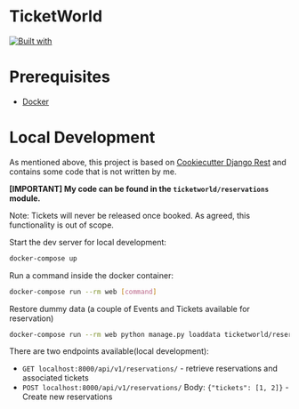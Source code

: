 # TicketWorld

[![Built with](https://img.shields.io/badge/Built_with-Cookiecutter_Django_Rest-F7B633.svg)](https://github.com/agconti/cookiecutter-django-rest)


# Prerequisites

- [Docker](https://docs.docker.com/docker-for-mac/install/)  

# Local Development

As mentioned above, this project is based on [Cookiecutter Django Rest](https://github.com/agconti/cookiecutter-django-rest) and contains some code that is not written by me.

**[IMPORTANT] My code can be found in the `ticketworld/reservations` module.**

Note: Tickets will never be released once booked. As agreed, this functionality is out of scope.


Start the dev server for local development:
```bash
docker-compose up
```

Run a command inside the docker container:

```bash
docker-compose run --rm web [command]
```

Restore dummy data (a couple of Events and Tickets available for reservation)
```bash
docker-compose run --rm web python manage.py loaddata ticketworld/reservations/fixtures/initial_data.json
```

There are two endpoints available(local development):
- `GET localhost:8000/api/v1/reservations/` - retrieve reservations and associated tickets
- `POST localhost:8000/api/v1/reservations/` Body: ```{"tickets": [1, 2]}``` - Create new reservations
